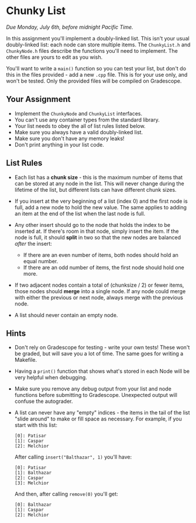 # Chunky List

_Due Monday, July 6th, before midnight Pacific Time._

In this assignment you'll implement a doubly-linked list.  This isn't your usual
doubly-linked list:  each node can store multiple items.  The `ChunkyList.h` and
`ChunkyNode.h` files describe the functions you'll need to implement.  The other
files are yours to edit as you wish.

You'll want to write a `main()` function so you can test your list, but don't do
this in the files provided  - add a new `.cpp` file.  This is for your use only,
and won't be tested.  Only the provided files will be compiled on Gradescope.


## Your Assignment

- Implement the `ChunkyNode` and `ChunkyList` interfaces.
- You can't use any container types from the standard library.
- Your list needs to obey the all of list rules listed below.
- Make sure you always have a valid doubly-linked list.
- Make sure you don't have any memory leaks!
- Don't print anything in your list code.


## List Rules

- Each list has a **chunk size** - this is the maximum  number of items that can
  be stored at any node in the list.  This will never change during the lifetime
  of the list, but different lists can have different chunk sizes.

- If you insert at the very beginning of a list (index 0)  and the first node is
  full, add a new node to hold the new value. The same applies to adding an item
  at the end of the list when the last node is full.

- Any other insert should go to the node that holds the index to be inserted at.
  If there's room in that node, simply insert the item.  If the node is full, it
  should **split** in two so that the new nodes are balanced _after_ the insert:

  - If there are an even number of items, both nodes should hold an equal number.
  - If there are an odd number of items, the first node should hold one more.

- If two adjacent nodes contain a total of (chunksize / 2) or fewer items, those
  nodes should **merge** into a single node. If any node could merge with either
  the previous or next node, always merge with the previous node.

- A list should never contain an empty node.


## Hints

- Don't rely on Gradescope for testing  -  write your own tests!  These won't be
  graded, but will save you a lot of time. The same goes for writing a Makefile.

- Having a `print()` function that shows what's stored in each Node will be very
  helpful when debugging.

- Make sure you remove any debug output from your list and node functions before
  submitting to Gradescope.  Unexpected output will confuse the autograder.

- A list can never have  any "empty" indices - the items in the tail of the list
  "slide around" to make or fill space as necessary.  For example,  if you start
  with this list:
  ```
  [0]: Patisar
  [1]: Caspar
  [2]: Melchior
  ```
  After calling `insert("Balthazar", 1)` you'll have:
  ```
  [0]: Patisar
  [1]: Balthazar
  [2]: Caspar
  [3]: Melchior
  ```
  And then, after calling `remove(0)` you'll get:
  ```
  [0]: Balthazar
  [1]: Caspar
  [2]: Melchior
  ```
